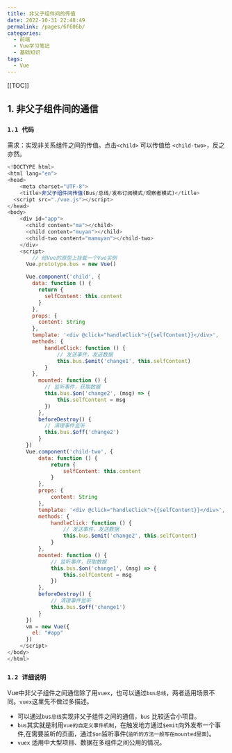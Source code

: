 ```yaml
---
title: 非父子组件间的传值
date: 2022-10-31 22:48:49
permalink: /pages/6f606b/
categories:
  - 前端
  - Vue学习笔记
  - 基础知识
tags:
  - Vue
---
```


[[TOC]]

## 1. 非父子组件间的通信

### `1.1 代码`

需求：实现非关系组件之间的传值。点击`<child>` 可以传值给 `<child-two>`，反之亦然。

```js
<!DOCTYPE html>
<html lang="en">
<head>
    <meta charset="UTF-8">
    <title>非父子组件间传值(Bus/总线/发布订阅模式/观察者模式)</title>
  <script src="./vue.js"></script>
</head>
<body>
    <div id="app">
      <child content="ma"></child>
      <child content="muyan"></child>
      <child-two content="mamuyan"></child-two>
    </div>
    <script>
        // 给Vue的原型上挂载一个Vue实例
      Vue.prototype.bus = new Vue()

      Vue.component('child', {
        data: function () {
          return {
            selfContent: this.content
          }
        },
        props: {
          content: String
        },
        template: '<div @click="handleClick">{{selfContent}}</div>',
        methods: {
            handleClick: function () {
                // 发送事件，发送数据
                this.bus.$emit('change1', this.selfContent)
            }
        },
          mounted: function () {
            // 监听事件，获取数据
            this.bus.$on('change2', (msg) => {
                this.selfContent = msg
            })
          },
          beforeDestroy() {
            // 清理事件监听
            this.bus.$off('change2')
          }
      })
      Vue.component('child-two', {
          data: function () {
              return {
                  selfContent: this.content
              }
          },
          props: {
              content: String
          },
          template: '<div @click="handleClick">{{selfContent}}</div>',
          methods: {
              handleClick: function () {
                  // 发送事件，发送数据
                  this.bus.$emit('change2', this.selfContent)
              }
          },
          mounted: function () {
              // 监听事件，获取数据
              this.bus.$on('change1', (msg) => {
                  this.selfContent = msg
              })
          },
          beforeDestroy() {
              // 清理事件监听
              this.bus.$off('change1')
          }
      })
      vm = new Vue({
        el: "#app"
      })
    </script>
</body>
</html>
```

### `1.2 详细说明`

Vue中非父子组件之间通信除了用`vuex`，也可以通过`bus总线`，两者适用场景不同。`vuex`这里先不做过多描述。

- 可以通过`bus总线`实现非父子组件之间的通信，`bus` 比较适合小项目。
- `bus`其实就是利用`vue的自定义事件机制`，在触发地方通过`$emit`向外发布一个事件,在需要监听的页面，通过`$on`监听事件(`监听的方法一般写在mounted里面`)。
- `vuex` 适用中大型项目、数据在多组件之间公用的情况。
